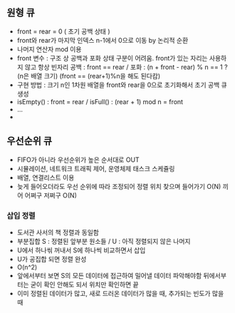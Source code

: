 ## 원형 큐
 - front = rear = 0 ( 초기 공백 상태 )
 - front와 rear가 마지막 인덱스 n-1에서 0으로 이동 by 논리적 순환
 - 나머지 연산자 mod 이용
 - front 변수 : 구조 상 공백과 포화 상태 구분이 어려움.
                front가 있는 자리는 사용하지 않고 항상 빈자리
                공백 : front == rear  /  포화 : (n + front - rear) % n == 1 ? (n은 배열 크기)
                            (front == (rear+1)%n을 해도 된다캄)
 - 구현 방법 : 크기 n인 1차원 배열을 front와 rear을 0으로 초기화해서 초기 공백 큐 생성
 - isEmpty() : front = rear  /  isFull() : (rear + 1) mod n = front
 - ...
 -


## 우선순위 큐
 - FIFO가 아니라 우선순위가 높은 순서대로 OUT
 - 시뮬레이션, 네트워크 트래픽 제어, 운영체제 태스크 스케쥴링
 - 배열, 연결리스트 이용
 - 늦게 들어오더라도 우선 순위에 따라 조정되어 정렬
    위치 찾으며 들어가기 O(N) 끼어 어쩌구 저쩌구 O(N)

### 삽입 정렬
 - 도서관 사서의 책 정렬과 동일함
 - 부분집합 S : 정렬된 앞부분 원소들  /  U : 아직 정렬되지 않은 나머지
 - U에서 하나씪 꺼내서 S에 하나씩 비교하면서 삽입
 - U가 공집합 되면 정렬 완성
 - O(n^2)
 - 앞에서부터 보면 S의 모든 데이터에 접근하여 밀어낼 데이터 파악해야함
    뒤에서부터는 굳이 확인 안해도 되서 위치만 확인하면 끝
 - 이미 정렬된 데이터가 많고, 새로 드러온 데이터가 많을 때, 추가되는 빈도가 많을 때